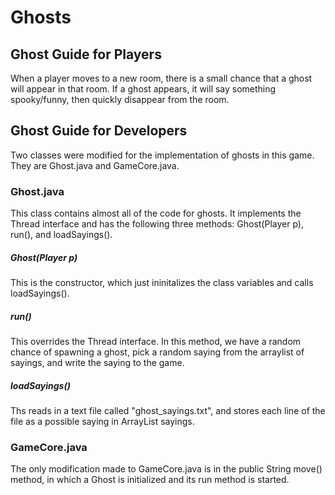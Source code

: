 # Ghosts

## Ghost Guide for Players

When a player moves to a new room, there is a small chance that a ghost will appear in that room. If a ghost appears, it will say something spooky/funny, then quickly disappear from the room.

## Ghost Guide for Developers

Two classes were modified for the implementation of ghosts in this game. They are Ghost.java and GameCore.java.

### Ghost.java
This class contains almost all of the code for ghosts. It implements the Thread interface and has the following three methods: Ghost(Player p), run(), and loadSayings().
##### Ghost(Player p)
This is the constructor, which just ininitalizes the class variables and calls loadSayings().
##### run()
This overrides the Thread interface. In this method, we have a random chance of spawning a ghost, pick a random saying from the arraylist of sayings, and write the saying to the game.
##### loadSayings()
Ths reads in a text file called "ghost_sayings.txt", and stores each line of the file as a possible saying in ArrayList<String> sayings.

### GameCore.java
The only modification made to GameCore.java is in the public String move() method, in which a Ghost is initialized and its run method is started.
